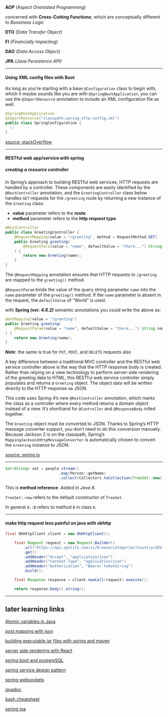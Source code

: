 **AOP** *(Aspect Orientated Programming)* 

concerned with **Cross-Cutting Functions**; which are conceptually different to *Bussiness Logic*

**DTO** *(Data Transfer Object)*

**FI** *(Financially Impacting)*

**DAO** *(Data Access Object)*

**JPA** *(Java Persistence API)*

___

#### Using XML config files with Boot 

As long as you're starting with a base `@Configuration` class to begin with, which it maybe sounds like you are with `@SpringBootApplication`, you can use the `@ImportResource` annotation to include an XML configuration file as well.

``` java
@SpringBootApplication
@ImportResource("classpath:spring-sftp-config.xml")
public class SpringConfiguration {
  //
}
```
[source: stackOverflow](https://stackoverflow.com/a/31677776) 

___

#### RESTful web app/service with spring

##### creating a resource controller

In Spring’s approach to building RESTful web services, HTTP requests are handled by a controller. These components are easily identified by the `@RestController` annotation, and the `GreetingController` class below handles `GET` requests for the `/greeting` route by returning a new instance of the `Greeting` class:

- **value** parameter refers to the **route**
- **method** parameter refers to the **http request type**

``` java
@RestController
public class GreetingController {
	@RequestMapping(value = "/greeting", method = RequestMethod.GET)
    public Greeting greeting(
    	@RequestPara(value = "name", defaultValue = "there,..") String name
 	) {
    	return new Greeting(name);
    }
}
```

The `@RequestMapping` annotation ensures that HTTP requests to `/greeting` are mapped to the `greeting()` method.

`@RequestParam` binds the value of the query string parameter `name` into the `name` parameter of the `greeting()` method. If the `name` parameter is absent in the request, the `defaultValue` of "World" is used.

with **Spring *(ver. 4.6.2)*** semantic annotations you could write the above as:

``` java
@GetMapping(value = "/greeting")
public Greeting greeting(
	@RequestParam(value = "name", defaultValue = "there,..") String name
) {
	return new Greeting(name);
}
```

***Note***: the same is true for `PUT`, `POST`, and `DELETE` requests also

A key difference between a traditional MVC controller and the RESTful web service controller above is the way that the HTTP response body is created. Rather than relying on a view technology to perform server-side rendering of the greeting data to HTML, this RESTful web service controller simply populates and returns a `Greeting` object. The object data will be written directly to the HTTP response as JSON.

This code uses Spring 4’s new `@RestController` annotation, which marks the class as a controller where every method returns a domain object instead of a view. It’s shorthand for `@Controller` and `@ResponseBody` rolled together.

The `Greeting` object must be converted to JSON. Thanks to Spring’s HTTP message converter support, you don’t need to do this conversion manually. Because Jackson 2 is on the classpath, Spring’s `MappingJackson2HttpMessageConverter` is automatically chosen to convert the `Greeting` instance to JSON.

[source: spring.io](https://spring.io/guides/gs/rest-service/)


---
``` java
Set<String> set = people.stream()
                        .map(Person::getName)
                        .collect(Collectors.toCollection(TreeSet::new));
```

This is **method reference**. *Added in Java 8.*

`TreeSet::new` refers to the default constructor of `TreeSet`.

In general `A::B` refers to method `B` in class `A`.

---
#### make http request less painful on java with okhttp
``` java
final OkHttpClient client = new OkHttpClient();

    final Request request = new Request.Builder()
        .url("https://api.spotify.com/v1/browse/categories?country=IE&locale=en_IE&limit=10&offset=0")
        .get()
        .addHeader("Accept", "application/json")
        .addHeader("Content-Type", "application/json")
        .addHeader("Authorization", "Bearer tokenString")
        .build();

    final Response response = client.newCall(request).execute();

    return response.body().string();
```

---

## later learning links

[Atomic variables in Java](https://www.baeldung.com/java-atomic-variables)

[post mapping with json](http://appsdeveloperblog.com/postmapping-requestbody-spring-mvc/)

[building executable jar files with spring and maven](https://docs.spring.io/spring-boot/docs/current/reference/html/getting-started-first-application.html)

[server side rendering with React](https://medium.freecodecamp.org/demystifying-reacts-server-side-render-de335d408fe4h)

[spring boot and postgreSQL](https://www.callicoder.com/spring-boot-jpa-hibernate-postgresql-restful-crud-api-example/)

[spring service design pattern](https://www.tutorialspoint.com/spring_boot/spring_boot_service_components.htm)

[spring websockets](https://www.baeldung.com/websockets-spring)

[javadoc](https://www.baeldung.com/javadoc)

[bash cheatsheet](https://devhints.io/bash)

[spring jpa](https://spring.io/guides/gs/accessing-data-jpa/)